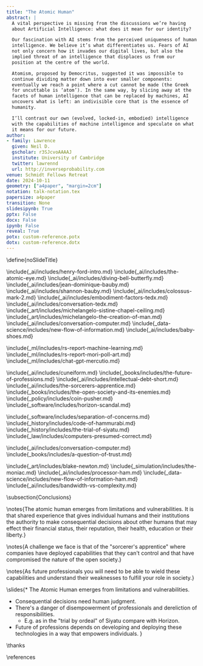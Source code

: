 ```yaml
---
title: "The Atomic Human"
abstract: |
  A vital perspective is missing from the discussions we’re having
  about Artificial Intelligence: what does it mean for our identity?

  Our fascination with AI stems from the perceived uniqueness of human
  intelligence. We believe it’s what differentiates us. Fears of AI
  not only concern how it invades our digital lives, but also the
  implied threat of an intelligence that displaces us from our
  position at the centre of the world.

  Atomism, proposed by Democritus, suggested it was impossible to
  continue dividing matter down into ever smaller components:
  eventually we reach a point where a cut cannot be made (the Greek
  for uncuttable is ‘atom’). In the same way, by slicing away at the
  facets of human intelligence that can be replaced by machines, AI
  uncovers what is left: an indivisible core that is the essence of
  humanity.

  I’ll contrast our own (evolved, locked-in, embodied) intelligence
  with the capabilities of machine intelligence and speculate on what
  it means for our future.
author:
- family: Lawrence
  given: Neil D.
  gscholar: r3SJcvoAAAAJ
  institute: University of Cambridge
  twitter: lawrennd
  url: http://inverseprobability.com
venue: Schmidt Fellows Retreat
date: 2024-10-11
geometry: ["a4paper", "margin=2cm"]
notation: talk-notation.tex
papersize: a4paper
transition: None
slidesipynb: True
pptx: False
docx: False
ipynb: False
reveal: True
potx: custom-reference.potx 
dotx: custom-reference.dotx
---
```

\define{noSlideTitle}

\include{_ai/includes/henry-ford-intro.md}
\include{_ai/includes/the-atomic-eye.md}
\include{_ai/includes/diving-bell-butterfly.md}
\include{_ai/includes/jean-dominique-bauby.md}
\include{_ai/includes/shannon-bauby.md}
\include{_ai/includes/colossus-mark-2.md}
\include{_ai/includes/embodiment-factors-tedx.md}
\include{_ai/includes/conversation-tedx.md}
\include{_art/includes/michelangelo-sistine-chapel-ceiling.md}
\include{_art/includes/michelangelo-the-creation-of-man.md}
\include{_ai/includes/conversation-computer.md}
\include{_data-science/includes/new-flow-of-information.md}
\include{_ai/includes/baby-shoes.md}

\include{_ml/includes/rs-report-machine-learning.md}
\include{_ml/includes/rs-report-mori-poll-art.md}
\include{_ml/includes/chat-gpt-mercutio.md}

\include{_ai/includes/cuneiform.md}
\include{_books/includes/the-future-of-professions.md}
\include{_ai/includes/intellectual-debt-short.md}
\include{_ai/includes/the-sorcerers-apprentice.md}
\include{_books/includes/the-open-society-and-its-enemies.md}
\include{_policy/includes/coin-pusher.md}
\include{_software/includes/horizon-scandal.md}

\include{_software/includes/separation-of-concerns.md}
\include{_history/includes/code-of-hammurabi.md}
\include{_history/includes/the-trial-of-siyatu.md}
\include{_law/includes/computers-presumed-correct.md}

\include{_ai/includes/conversation-computer.md}
\include{_books/includes/a-question-of-trust.md}

\include{_art/includes/blake-newton.md}
\include{_simulation/includes/the-moniac.md}
\include{_ai/includes/processor-ham.md}
\include{_data-science/includes/new-flow-of-information-ham.md}
\include{_ai/includes/bandwidth-vs-complexity.md}


\subsection{Conclusions}

\notes{The atomic human emerges from limitations and vulnerabilities. It is that shared experience that gives individual humans and their institutions the authority to make consequential decisions about other humans that may effect their financial status, their reputation, their health, education or their liberty.}

\notes{A challenge we face is that of the "sorcerer's apprentice" where companies have deployed capabilities that they can't control and that have compromised the nature of the open society.}

\notes{As future professionals you will need to be able to wield these capabilities and understand their weaknesses to fulfill your role in society.}

\slides{* The Atomic Human emerges from limitations and vulnerabilities.
* Consequential decisions need human judgment. 
* There's a danger of disempowerment of professionals and dereliction of responsibilities.
  * E.g. as in the "trial by ordeal" of Siyatu compare with Horizon.
* Future of professions depends on developing and deploying these technologies in a way that empowers individuals.
}

\thanks

\references


